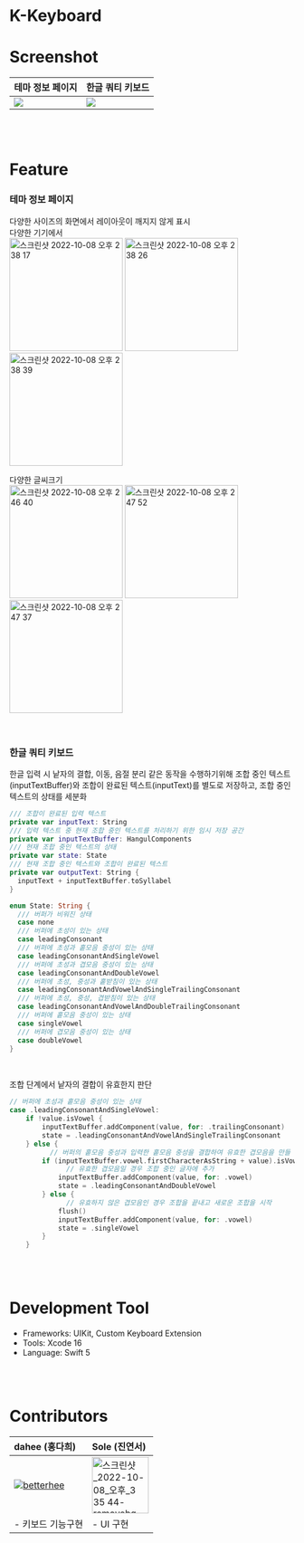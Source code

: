 # K-Keyboard





# Screenshot

| 테마 정보 페이지 | 한글 쿼티 키보드 |
| ---------------- | ---------------- |
|![](https://user-images.githubusercontent.com/73588175/194691790-20405a2b-9c02-4ed5-a7b0-746c0c2a54f8.gif)|![](https://user-images.githubusercontent.com/73588175/194692226-4552713b-4df8-4c39-8ede-4afff2f3889d.gif)|
<br>
<br>


# Feature
### 테마 정보 페이지
다양한 사이즈의 화면에서 레이아웃이 깨지지 않게 표시  
다양한 기기에서  
<img width="200" alt="스크린샷 2022-10-08 오후 2 38 17" src="https://user-images.githubusercontent.com/73588175/194692327-6d530fd7-919b-48c6-85f6-f2c348fbae88.png">
<img width="200" alt="스크린샷 2022-10-08 오후 2 38 26" src="https://user-images.githubusercontent.com/73588175/194692329-d22705ee-567e-4c12-806a-22951cafa4b8.png">
<img width="200" alt="스크린샷 2022-10-08 오후 2 38 39" src="https://user-images.githubusercontent.com/73588175/194692331-d99370b8-e6a9-41c0-ac3d-d10f685bc9c1.png">
<br>

다양한 글씨크기   
<img width="200" alt="스크린샷 2022-10-08 오후 2 46 40" src="https://user-images.githubusercontent.com/73588175/194692814-fabcc65b-d1ba-4de5-8875-b148a6c996a4.png">
<img width="200" alt="스크린샷 2022-10-08 오후 2 47 52" src="https://user-images.githubusercontent.com/73588175/194692818-b4638645-da99-4787-a7f3-362a26895ad1.png">
<img width="200" alt="스크린샷 2022-10-08 오후 2 47 37" src="https://user-images.githubusercontent.com/73588175/194692821-f72dc3d8-2954-4557-a588-03bc0892cfc6.png">
<br>
<br>
<br>

### 한글 쿼티 키보드
한글 입력 시 낱자의 결합, 이동, 음절 분리 같은 동작을 수행하기위해 조합 중인 텍스트(inputTextBuffer)와 조합이 완료된 텍스트(inputText)를 별도로 저장하고, 조합 중인 텍스트의 상태를 세분화

```swift
/// 조합이 완료된 입력 텍스트
private var inputText: String
/// 입력 텍스트 중 현재 조합 중인 텍스트를 처리하기 위한 임시 저장 공간
private var inputTextBuffer: HangulComponents
/// 현재 조합 중인 텍스트의 상태
private var state: State
/// 현재 조합 중인 텍스트와 조합이 완료된 텍스트
private var outputText: String {
  inputText + inputTextBuffer.toSyllabel
}

enum State: String {
  /// 버퍼가 비워진 상태
  case none
  /// 버퍼에 초성이 있는 상태
  case leadingConsonant
  /// 버퍼에 초성과 홑모음 중성이 있는 상태
  case leadingConsonantAndSingleVowel
  /// 버퍼에 초성과 겹모음 중성이 있는 상태
  case leadingConsonantAndDoubleVowel
  /// 버퍼에 초성, 중성과 홑받침이 있는 상태
  case leadingConsonantAndVowelAndSingleTrailingConsonant
  /// 버퍼에 초성, 중성, 겹받침이 있는 상태
  case leadingConsonantAndVowelAndDoubleTrailingConsonant
  /// 버퍼에 홑모음 중성이 있는 상태
  case singleVowel
  /// 버퍼에 겹모음 중성이 있는 상태
  case doubleVowel
}    
```
<br>


조합 단계에서 낱자의 결합이 유효한지 판단

```swift
// 버퍼에 초성과 홑모음 중성이 있는 상태
case .leadingConsonantAndSingleVowel:
    if !value.isVowel {
        inputTextBuffer.addComponent(value, for: .trailingConsonant)
        state = .leadingConsonantAndVowelAndSingleTrailingConsonant
    } else {
          // 버퍼의 홑모음 중성과 입력한 홑모음 중성을 결합하여 유효한 겹모음을 만들 수 있는지 확인
        if (inputTextBuffer.vowel.firstCharacterAsString + value).isVowel {
              // 유효한 겹모음일 경우 조합 중인 글자에 추가
            inputTextBuffer.addComponent(value, for: .vowel)
            state = .leadingConsonantAndDoubleVowel
        } else {
              // 유효하지 않은 겹모음인 경우 조합을 끝내고 새로운 조합을 시작
            flush()
            inputTextBuffer.addComponent(value, for: .vowel)
            state = .singleVowel
        }
    }
```
<br>
<br>

# Development Tool

-   Frameworks: UIKit, Custom Keyboard Extension
-   Tools: Xcode 16
-   Language: Swift 5
<br>
<br>


# Contributors

| dahee (홍다희)                                               | Sole (진연서)                                  |
| :----------------------------------------------------------- | :--------------------------------------------- |
| [![betterhee](https://github.com/betterhee.png?size=100)](https://github.com/betterhee) |<img width="100" alt="스크린샷_2022-10-08_오후_3 35 44-removebg-preview" src="https://user-images.githubusercontent.com/73588175/194693573-247786a2-9893-447f-af4a-0bdb512b0c30.png">|
| - 키보드 기능구현                                                | - UI 구현                                           |

